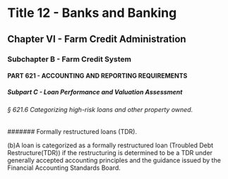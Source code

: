 
# Title 12 - Banks and Banking
## Chapter VI - Farm Credit Administration
### Subchapter B - Farm Credit System
#### PART 621 - ACCOUNTING AND REPORTING REQUIREMENTS
##### Subpart C - Loan Performance and Valuation Assessment
###### § 621.6 Categorizing high-risk loans and other property owned.
####### Formally restructured loans (TDR).

(b)A loan is categorized as a formally restructured loan (Troubled Debt Restructure(TDR)) if the restructuring is determined to be a TDR under generally accepted accounting principles and the guidance issued by the Financial Accounting Standards Board.

